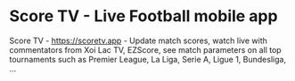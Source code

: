 # Score TV - Live Football mobile app
Score TV - https://scoretv.app - Update match scores, watch live with commentators from Xoi Lac TV, EZScore, see match parameters on all top tournaments such as Premier League, La Liga, Serie A, Ligue 1, Bundesliga, …
